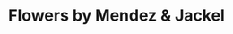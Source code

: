 ---
title: "Flowers by Mendez & Jackel"
url: /camden/flowers-by-mendez-and-jackel/
shop: florist
---